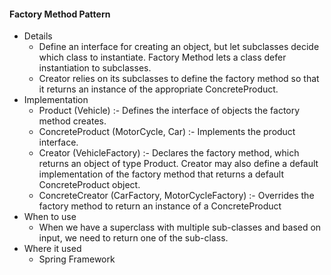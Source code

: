 #### Factory Method Pattern

  - Details
       - Define an interface for creating an object, but let subclasses decide which class to instantiate. Factory Method lets
  a class defer instantiation to subclasses.
      - Creator relies on its subclasses to define the factory method so that it returns an instance of the appropriate
  ConcreteProduct.
  - Implementation
  	  - Product (Vehicle) :- Defines the interface of objects the factory method creates.
  	  - ConcreteProduct (MotorCycle, Car) :- Implements the product interface.
  	  - Creator (VehicleFactory) :- Declares the factory method, which returns an object of type Product. Creator may also define a default implementation of the factory method that returns a default ConcreteProduct object.
  	  - ConcreteCreator (CarFactory, MotorCycleFactory) :- Overrides the factory method to return an instance of a
  ConcreteProduct
  - When to use
      - When we have a superclass with multiple sub-classes and based on input, we need to return one of the sub-class.
  - Where it used
      - Spring Framework
